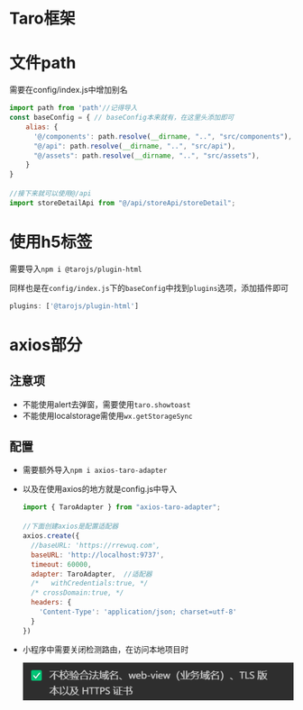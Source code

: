 # Taro框架



# 文件path

需要在config/index.js中增加别名

```js
import path from 'path'//记得导入
const baseConfig = { // baseConfig本来就有，在这里头添加即可
    alias: {
      '@/components': path.resolve(__dirname, "..", "src/components"),
      "@/api": path.resolve(__dirname, "..", "src/api"),
      "@/assets": path.resolve(__dirname, "..", "src/assets"),
    }
}

//接下来就可以使用@/api
import storeDetailApi from "@/api/storeApi/storeDetail";
```

# 使用h5标签

需要导入`npm i @tarojs/plugin-html`

同样也是在`config/index.js`下的`baseConfig`中找到`plugins`选项，添加插件即可

```js
plugins: ['@tarojs/plugin-html']
```

# axios部分

## 注意项

- 不能使用alert去弹窗，需要使用`taro.showtoast`
- 不能使用localstorage需使用`wx.getStorageSync`

## 配置

- 需要额外导入`npm i axios-taro-adapter`

- 以及在使用axios的地方就是config.js中导入

  ```javascript
  import { TaroAdapter } from "axios-taro-adapter";
  
  //下面创建axios是配置适配器
  axios.create({
    //baseURL: 'https://rrewuq.com',
    baseURL: 'http://localhost:9737',
    timeout: 60000,
    adapter: TaroAdapter,  //适配器
    /*   withCredentials:true, */
    /* crossDomain:true, */
    headers: {
      'Content-Type': 'application/json; charset=utf-8'
    }
  })
  ```

- 小程序中需要关闭检测路由，在访问本地项目时

  ![1701263649072](./Taro.assets/1701263649072.png)